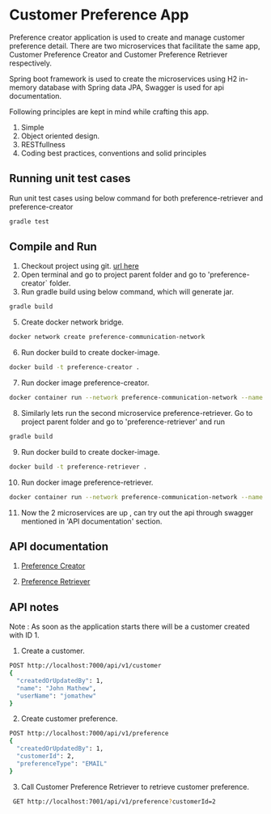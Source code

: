 # Customer Preference App

Preference creator application is used to create and manage customer preference detail.
There are two microservices that facilitate the same app, Customer Preference Creator and Customer Preference Retriever respectively.

Spring boot framework is used to create the microservices using H2 in-memory database with  Spring data JPA, Swagger is used for api documentation.

Following principles are kept in mind while crafting this app.

1.  Simple
2.	Object oriented design.
3.	RESTfullness 
4.	Coding best practices, conventions and solid principles

## Running unit test cases 
Run unit test cases using below command for both preference-retriever and  preference-creator
```bash
gradle test
```

## Compile and Run

1) Checkout project using git. [url here](https://github.com/subinkoovery/TG-Coding-Test.git)
2) Open terminal and go to project parent folder and go to 'preference-creator` folder.
3) Run gradle build using below command, which will generate jar.


```bash
gradle build
```

5) Create docker network bridge.

```bash
docker network create preference-communication-network
```

6) Run docker build to create docker-image.

```bash
docker build -t preference-creator .
```

7) Run docker image preference-creator.
```bash
docker container run --network preference-communication-network --name preference-creator -p 7000:7000 preference-creator
```
8)  Similarly lets run the second microservice preference-retriever. Go to project parent folder and go to 'preference-retriever' and run

```bash
gradle build
```


9)  Run docker build to create docker-image.

```bash
docker build -t preference-retriever .
```

10) Run docker image preference-retriever.

```bash
docker container run --network preference-communication-network --name preference-retriever -p 7001:7001 preference-retriever
```

11) Now the 2 microservices are up , can try out the api through swagger mentioned in 'API documentation' section.

## API documentation
1) [Preference Creator](http://localhost:7000/swagger-ui/)

1) [Preference Retriever](http://localhost:7001/swagger-ui/)

## API notes
Note : As soon as the application starts there will be a customer created with ID 1.


1. Create a customer.


```bash
POST http://localhost:7000/api/v1/customer
{
  "createdOrUpdatedBy": 1,
  "name": "John Mathew",
  "userName": "jomathew"
}
```
2. Create customer preference.


```bash
POST http://localhost:7000/api/v1/preference
{
  "createdOrUpdatedBy": 1,
  "customerId": 2,
  "preferenceType": "EMAIL"
}
```
3. Call Customer Preference Retriever to retrieve customer preference.


```bash
 GET http://localhost:7001/api/v1/preference?customerId=2
```


